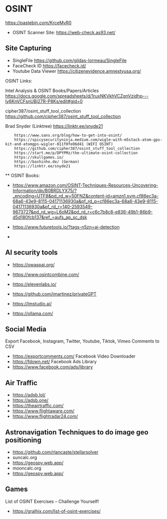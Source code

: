 # OSINT
https://pastebin.com/KrceMvR0

* OSINT Scanner Site:
https://web-check.as93.net/

## Site Capturing ##
* SingleFile
https://github.com/gildas-lormeau/SingleFile
* FaceCheck ID
https://facecheck.id/
* Youtube Data Viewer
https://citizenevidence.amnestyusa.org/


OSINT Links:

Intel Analysis & OSINT Books/Papers/Articles
https://docs.google.com/spreadsheets/d/1ruxNKVkhVCZgnVzidhp---ly6KnVCFsnUBj27R-P8Ks/edit#gid=0

cipher387/osint_stuff_tool_collection
https://github.com/cipher387/osint_stuff_tool_collection

Brad Snyder (Linktree)
https://linktr.ee/snyde21

		https://www.sans.org/blog/how-to-get-into-osint/
		https://spicysecurityninja.medium.com/wigle-with-m5stack-atom-gps-kit-and-atomgps-wigler-011f0fe06d41 (WIFI OSINT)
		https://github.com/cipher387/osint_stuff_tool_collection
		https://start.me/p/DPYPMz/the-ultimate-osint-collection
		https://skullgames.io/
		https://bashinho.de/ (German)
		https://linktr.ee/snyde21

** OSINT Books:
- https://www.amazon.com/OSINT-Techniques-Resources-Uncovering-Information/dp/B0BRDLYX75/?_encoding=UTF8&pd_rd_w=50FNZ&content-id=amzn1.sym.cf86ec3a-68a6-43e9-8115-04171136930a&pf_rd_p=cf86ec3a-68a6-43e9-8115-04171136930a&pf_rd_r=140-2593549-9673727&pd_rd_wg=L6oM2&pd_rd_r=c6c7b8c8-e836-49b1-86b9-d5d180fcb137&ref_=aufs_ap_sc_dsk

- https://www.futuretools.io/?tags-n5zn=ai-detection
- 

## AI security tools ##
- https://owaspai.org/
- https://www.osintcombine.com/
- https://elevenlabs.io/
- https://github.com/imartinez/privateGPT

- https://lmstudio.ai/
- https://ollama.com/

## Social Media ##
Export Facebook, Instagram, Twitter, Youtube, Tiktok, Vimeo Comments to CSV
- https://exportcomments.com/
Facebook Video Downloader
- https://fdown.net/
Facebook Ads Library
- https://www.facebook.com/ads/library

## Air Traffic ##
- https://adsb.lol/
- https://adsb.one/
- https://theairtraffic.com/
- https://www.flightaware.com/
- https://www.flightradar24.com/

## Astronavigation Techniques to do image geo positioning ##
- https://github.com/rlancaste/stellarsolver
- suncalc.org
- https://geospy.web.app/
- mooncalc.org
- https://geospy.web.app/

## Games ##
 List of OSINT Exercises – Challenge Yourself!
- https://gralhix.com/list-of-osint-exercises/




